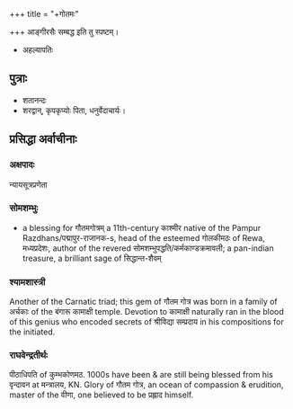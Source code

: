 +++
title = "+गोतमः"

+++
आङ्गीरसैः सम्बद्ध इति तु स्पष्टम्। 

- अहल्यापतिः

## पुत्राः
- शतानन्दः
- शरद्वान्, कृपकृप्योः पिता, धनुर्वेदाचार्यः।

## प्रसिद्धा अर्वाचीनाः
### अक्षपादः
न्यायसूत्रप्रणेता

### सोमशम्भुः
- a blessing for गौतमगोत्रम् a 11th-century काश्मीर native of the Pampur Razdhans/पद्मापुर-राजानक-s, head of the esteemed गोलकीमठः of Rewa, मध्यप्रदेशः, author of the revered सोमशम्भुपद्धति/कर्मकाण्डक्रमावली; a pan-indian treasure, a brilliant sage of सिद्धान्त-शैवम्

### श्यामशास्त्री
Another of the Carnatic triad; this gem of गौतम गोत्र was born in a family of अर्चकाः of the बंगारू कामाक्षी temple. Devotion to कामाक्षी naturally ran in the blood of this genius who encoded secrets of श्रीविद्या सम्प्रदाय in his compositions for the initiated.

### राघवेन्द्रतीर्थः
पीठाधिपति of कुम्भकोणमठ. 1000s have been & are still being blessed from his वृन्दावन at मन्त्रालय, KN. Glory of गौतम गोत्र, an ocean of compassion & erudition, master of the वीणा, one believed to be प्रह्लाद himself.
